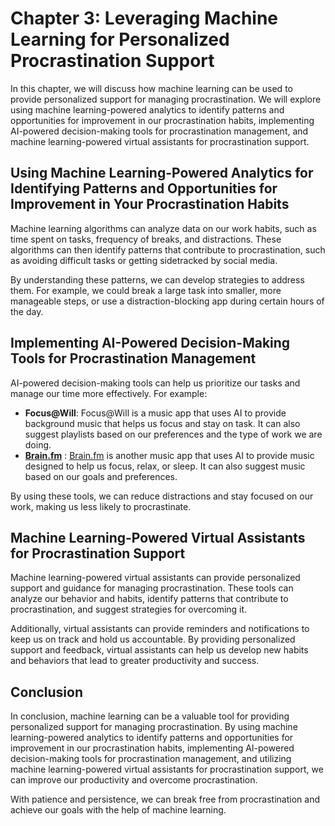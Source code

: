 Chapter 3: Leveraging Machine Learning for Personalized Procrastination Support
===============================================================================

In this chapter, we will discuss how machine learning can be used to provide personalized support for managing procrastination. We will explore using machine learning-powered analytics to identify patterns and opportunities for improvement in our procrastination habits, implementing AI-powered decision-making tools for procrastination management, and machine learning-powered virtual assistants for procrastination support.

Using Machine Learning-Powered Analytics for Identifying Patterns and Opportunities for Improvement in Your Procrastination Habits
----------------------------------------------------------------------------------------------------------------------------------

Machine learning algorithms can analyze data on our work habits, such as time spent on tasks, frequency of breaks, and distractions. These algorithms can then identify patterns that contribute to procrastination, such as avoiding difficult tasks or getting sidetracked by social media.

By understanding these patterns, we can develop strategies to address them. For example, we could break a large task into smaller, more manageable steps, or use a distraction-blocking app during certain hours of the day.

Implementing AI-Powered Decision-Making Tools for Procrastination Management
----------------------------------------------------------------------------

AI-powered decision-making tools can help us prioritize our tasks and manage our time more effectively. For example:

* **Focus@Will**: Focus@Will is a music app that uses AI to provide background music that helps us focus and stay on task. It can also suggest playlists based on our preferences and the type of work we are doing.
* **[Brain.fm](http://Brain.fm)** : [Brain.fm](http://Brain.fm) is another music app that uses AI to provide music designed to help us focus, relax, or sleep. It can also suggest music based on our goals and preferences.

By using these tools, we can reduce distractions and stay focused on our work, making us less likely to procrastinate.

Machine Learning-Powered Virtual Assistants for Procrastination Support
-----------------------------------------------------------------------

Machine learning-powered virtual assistants can provide personalized support and guidance for managing procrastination. These tools can analyze our behavior and habits, identify patterns that contribute to procrastination, and suggest strategies for overcoming it.

Additionally, virtual assistants can provide reminders and notifications to keep us on track and hold us accountable. By providing personalized support and feedback, virtual assistants can help us develop new habits and behaviors that lead to greater productivity and success.

Conclusion
----------

In conclusion, machine learning can be a valuable tool for providing personalized support for managing procrastination. By using machine learning-powered analytics to identify patterns and opportunities for improvement in our procrastination habits, implementing AI-powered decision-making tools for procrastination management, and utilizing machine learning-powered virtual assistants for procrastination support, we can improve our productivity and overcome procrastination.

With patience and persistence, we can break free from procrastination and achieve our goals with the help of machine learning.
